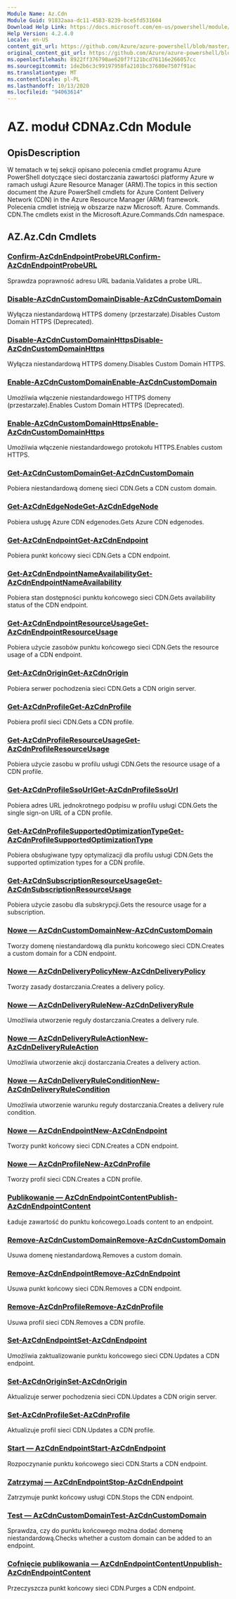 ```yaml
---
Module Name: Az.Cdn
Module Guid: 91832aaa-dc11-4583-8239-bce5fd531604
Download Help Link: https://docs.microsoft.com/en-us/powershell/module/az.cdn
Help Version: 4.2.4.0
Locale: en-US
content_git_url: https://github.com/Azure/azure-powershell/blob/master/src/Cdn/Cdn/help/Az.Cdn.md
original_content_git_url: https://github.com/Azure/azure-powershell/blob/master/src/Cdn/Cdn/help/Az.Cdn.md
ms.openlocfilehash: 8922ff376790ae620f7f121bcd76116e266057cc
ms.sourcegitcommit: 1de2b6c3c99197958fa2101bc37680e7507f91ac
ms.translationtype: MT
ms.contentlocale: pl-PL
ms.lasthandoff: 10/13/2020
ms.locfileid: "94063614"
---
```

# <span data-ttu-id="5f062-101">AZ. moduł CDN</span><span class="sxs-lookup"><span data-stu-id="5f062-101">Az.Cdn Module</span></span>
## <span data-ttu-id="5f062-102">Opis</span><span class="sxs-lookup"><span data-stu-id="5f062-102">Description</span></span>
<span data-ttu-id="5f062-103">W tematach w tej sekcji opisano polecenia cmdlet programu Azure PowerShell dotyczące sieci dostarczania zawartości platformy Azure w ramach usługi Azure Resource Manager (ARM).</span><span class="sxs-lookup"><span data-stu-id="5f062-103">The topics in this section document the Azure PowerShell cmdlets for Azure Content Delivery Network (CDN) in the Azure Resource Manager (ARM) framework.</span></span> <span data-ttu-id="5f062-104">Polecenia cmdlet istnieją w obszarze nazw Microsoft. Azure. Commands. CDN.</span><span class="sxs-lookup"><span data-stu-id="5f062-104">The cmdlets exist in the Microsoft.Azure.Commands.Cdn namespace.</span></span>

## <span data-ttu-id="5f062-105">AZ.</span><span class="sxs-lookup"><span data-stu-id="5f062-105">Az.Cdn Cmdlets</span></span>
### [<span data-ttu-id="5f062-106">Confirm-AzCdnEndpointProbeURL</span><span class="sxs-lookup"><span data-stu-id="5f062-106">Confirm-AzCdnEndpointProbeURL</span></span>](Confirm-AzCdnEndpointProbeURL.md)
<span data-ttu-id="5f062-107">Sprawdza poprawność adresu URL badania.</span><span class="sxs-lookup"><span data-stu-id="5f062-107">Validates a probe URL.</span></span>

### [<span data-ttu-id="5f062-108">Disable-AzCdnCustomDomain</span><span class="sxs-lookup"><span data-stu-id="5f062-108">Disable-AzCdnCustomDomain</span></span>](Disable-AzCdnCustomDomain.md)
<span data-ttu-id="5f062-109">Wyłącza niestandardową HTTPS domeny (przestarzałe).</span><span class="sxs-lookup"><span data-stu-id="5f062-109">Disables Custom Domain HTTPS (Deprecated).</span></span>

### [<span data-ttu-id="5f062-110">Disable-AzCdnCustomDomainHttps</span><span class="sxs-lookup"><span data-stu-id="5f062-110">Disable-AzCdnCustomDomainHttps</span></span>](Disable-AzCdnCustomDomainHttps.md)
<span data-ttu-id="5f062-111">Wyłącza niestandardową HTTPS domeny.</span><span class="sxs-lookup"><span data-stu-id="5f062-111">Disables Custom Domain HTTPS.</span></span>

### [<span data-ttu-id="5f062-112">Enable-AzCdnCustomDomain</span><span class="sxs-lookup"><span data-stu-id="5f062-112">Enable-AzCdnCustomDomain</span></span>](Enable-AzCdnCustomDomain.md)
<span data-ttu-id="5f062-113">Umożliwia włączenie niestandardowego HTTPS domeny (przestarzałe).</span><span class="sxs-lookup"><span data-stu-id="5f062-113">Enables Custom Domain HTTPS (Deprecated).</span></span>

### [<span data-ttu-id="5f062-114">Enable-AzCdnCustomDomainHttps</span><span class="sxs-lookup"><span data-stu-id="5f062-114">Enable-AzCdnCustomDomainHttps</span></span>](Enable-AzCdnCustomDomainHttps.md)
<span data-ttu-id="5f062-115">Umożliwia włączenie niestandardowego protokołu HTTPS.</span><span class="sxs-lookup"><span data-stu-id="5f062-115">Enables custom HTTPS.</span></span>

### [<span data-ttu-id="5f062-116">Get-AzCdnCustomDomain</span><span class="sxs-lookup"><span data-stu-id="5f062-116">Get-AzCdnCustomDomain</span></span>](Get-AzCdnCustomDomain.md)
<span data-ttu-id="5f062-117">Pobiera niestandardową domenę sieci CDN.</span><span class="sxs-lookup"><span data-stu-id="5f062-117">Gets a CDN custom domain.</span></span>

### [<span data-ttu-id="5f062-118">Get-AzCdnEdgeNode</span><span class="sxs-lookup"><span data-stu-id="5f062-118">Get-AzCdnEdgeNode</span></span>](Get-AzCdnEdgeNode.md)
<span data-ttu-id="5f062-119">Pobiera usługę Azure CDN edgenodes.</span><span class="sxs-lookup"><span data-stu-id="5f062-119">Gets Azure CDN edgenodes.</span></span>

### [<span data-ttu-id="5f062-120">Get-AzCdnEndpoint</span><span class="sxs-lookup"><span data-stu-id="5f062-120">Get-AzCdnEndpoint</span></span>](Get-AzCdnEndpoint.md)
<span data-ttu-id="5f062-121">Pobiera punkt końcowy sieci CDN.</span><span class="sxs-lookup"><span data-stu-id="5f062-121">Gets a CDN endpoint.</span></span>

### [<span data-ttu-id="5f062-122">Get-AzCdnEndpointNameAvailability</span><span class="sxs-lookup"><span data-stu-id="5f062-122">Get-AzCdnEndpointNameAvailability</span></span>](Get-AzCdnEndpointNameAvailability.md)
<span data-ttu-id="5f062-123">Pobiera stan dostępności punktu końcowego sieci CDN.</span><span class="sxs-lookup"><span data-stu-id="5f062-123">Gets availability status of the CDN endpoint.</span></span>

### [<span data-ttu-id="5f062-124">Get-AzCdnEndpointResourceUsage</span><span class="sxs-lookup"><span data-stu-id="5f062-124">Get-AzCdnEndpointResourceUsage</span></span>](Get-AzCdnEndpointResourceUsage.md)
<span data-ttu-id="5f062-125">Pobiera użycie zasobów punktu końcowego sieci CDN.</span><span class="sxs-lookup"><span data-stu-id="5f062-125">Gets the resource usage of a CDN endpoint.</span></span>

### [<span data-ttu-id="5f062-126">Get-AzCdnOrigin</span><span class="sxs-lookup"><span data-stu-id="5f062-126">Get-AzCdnOrigin</span></span>](Get-AzCdnOrigin.md)
<span data-ttu-id="5f062-127">Pobiera serwer pochodzenia sieci CDN.</span><span class="sxs-lookup"><span data-stu-id="5f062-127">Gets a CDN origin server.</span></span>

### [<span data-ttu-id="5f062-128">Get-AzCdnProfile</span><span class="sxs-lookup"><span data-stu-id="5f062-128">Get-AzCdnProfile</span></span>](Get-AzCdnProfile.md)
<span data-ttu-id="5f062-129">Pobiera profil sieci CDN.</span><span class="sxs-lookup"><span data-stu-id="5f062-129">Gets a CDN profile.</span></span>

### [<span data-ttu-id="5f062-130">Get-AzCdnProfileResourceUsage</span><span class="sxs-lookup"><span data-stu-id="5f062-130">Get-AzCdnProfileResourceUsage</span></span>](Get-AzCdnProfileResourceUsage.md)
<span data-ttu-id="5f062-131">Pobiera użycie zasobu w profilu usługi CDN.</span><span class="sxs-lookup"><span data-stu-id="5f062-131">Gets the resource usage of a CDN profile.</span></span>

### [<span data-ttu-id="5f062-132">Get-AzCdnProfileSsoUrl</span><span class="sxs-lookup"><span data-stu-id="5f062-132">Get-AzCdnProfileSsoUrl</span></span>](Get-AzCdnProfileSsoUrl.md)
<span data-ttu-id="5f062-133">Pobiera adres URL jednokrotnego podpisu w profilu usługi CDN.</span><span class="sxs-lookup"><span data-stu-id="5f062-133">Gets the single sign-on URL of a CDN profile.</span></span>

### [<span data-ttu-id="5f062-134">Get-AzCdnProfileSupportedOptimizationType</span><span class="sxs-lookup"><span data-stu-id="5f062-134">Get-AzCdnProfileSupportedOptimizationType</span></span>](Get-AzCdnProfileSupportedOptimizationType.md)
<span data-ttu-id="5f062-135">Pobiera obsługiwane typy optymalizacji dla profilu usługi CDN.</span><span class="sxs-lookup"><span data-stu-id="5f062-135">Gets the supported optimization types for a CDN profile.</span></span>

### [<span data-ttu-id="5f062-136">Get-AzCdnSubscriptionResourceUsage</span><span class="sxs-lookup"><span data-stu-id="5f062-136">Get-AzCdnSubscriptionResourceUsage</span></span>](Get-AzCdnSubscriptionResourceUsage.md)
<span data-ttu-id="5f062-137">Pobiera użycie zasobu dla subskrypcji.</span><span class="sxs-lookup"><span data-stu-id="5f062-137">Gets the resource usage for a subscription.</span></span>

### [<span data-ttu-id="5f062-138">Nowe — AzCdnCustomDomain</span><span class="sxs-lookup"><span data-stu-id="5f062-138">New-AzCdnCustomDomain</span></span>](New-AzCdnCustomDomain.md)
<span data-ttu-id="5f062-139">Tworzy domenę niestandardową dla punktu końcowego sieci CDN.</span><span class="sxs-lookup"><span data-stu-id="5f062-139">Creates a custom domain for a CDN endpoint.</span></span>

### [<span data-ttu-id="5f062-140">Nowe — AzCdnDeliveryPolicy</span><span class="sxs-lookup"><span data-stu-id="5f062-140">New-AzCdnDeliveryPolicy</span></span>](New-AzCdnDeliveryPolicy.md)
<span data-ttu-id="5f062-141">Tworzy zasady dostarczania.</span><span class="sxs-lookup"><span data-stu-id="5f062-141">Creates a delivery policy.</span></span>

### [<span data-ttu-id="5f062-142">Nowe — AzCdnDeliveryRule</span><span class="sxs-lookup"><span data-stu-id="5f062-142">New-AzCdnDeliveryRule</span></span>](New-AzCdnDeliveryRule.md)
<span data-ttu-id="5f062-143">Umożliwia utworzenie reguły dostarczania.</span><span class="sxs-lookup"><span data-stu-id="5f062-143">Creates a delivery rule.</span></span>

### [<span data-ttu-id="5f062-144">Nowe — AzCdnDeliveryRuleAction</span><span class="sxs-lookup"><span data-stu-id="5f062-144">New-AzCdnDeliveryRuleAction</span></span>](New-AzCdnDeliveryRuleAction.md)
<span data-ttu-id="5f062-145">Umożliwia utworzenie akcji dostarczania.</span><span class="sxs-lookup"><span data-stu-id="5f062-145">Creates a delivery action.</span></span>

### [<span data-ttu-id="5f062-146">Nowe — AzCdnDeliveryRuleCondition</span><span class="sxs-lookup"><span data-stu-id="5f062-146">New-AzCdnDeliveryRuleCondition</span></span>](New-AzCdnDeliveryRuleCondition.md)
<span data-ttu-id="5f062-147">Umożliwia utworzenie warunku reguły dostarczania.</span><span class="sxs-lookup"><span data-stu-id="5f062-147">Creates a delivery rule condition.</span></span>

### [<span data-ttu-id="5f062-148">Nowe — AzCdnEndpoint</span><span class="sxs-lookup"><span data-stu-id="5f062-148">New-AzCdnEndpoint</span></span>](New-AzCdnEndpoint.md)
<span data-ttu-id="5f062-149">Tworzy punkt końcowy sieci CDN.</span><span class="sxs-lookup"><span data-stu-id="5f062-149">Creates a CDN endpoint.</span></span>

### [<span data-ttu-id="5f062-150">Nowe — AzCdnProfile</span><span class="sxs-lookup"><span data-stu-id="5f062-150">New-AzCdnProfile</span></span>](New-AzCdnProfile.md)
<span data-ttu-id="5f062-151">Tworzy profil sieci CDN.</span><span class="sxs-lookup"><span data-stu-id="5f062-151">Creates a CDN profile.</span></span>

### [<span data-ttu-id="5f062-152">Publikowanie — AzCdnEndpointContent</span><span class="sxs-lookup"><span data-stu-id="5f062-152">Publish-AzCdnEndpointContent</span></span>](Publish-AzCdnEndpointContent.md)
<span data-ttu-id="5f062-153">Ładuje zawartość do punktu końcowego.</span><span class="sxs-lookup"><span data-stu-id="5f062-153">Loads content to an endpoint.</span></span>

### [<span data-ttu-id="5f062-154">Remove-AzCdnCustomDomain</span><span class="sxs-lookup"><span data-stu-id="5f062-154">Remove-AzCdnCustomDomain</span></span>](Remove-AzCdnCustomDomain.md)
<span data-ttu-id="5f062-155">Usuwa domenę niestandardową.</span><span class="sxs-lookup"><span data-stu-id="5f062-155">Removes a custom domain.</span></span>

### [<span data-ttu-id="5f062-156">Remove-AzCdnEndpoint</span><span class="sxs-lookup"><span data-stu-id="5f062-156">Remove-AzCdnEndpoint</span></span>](Remove-AzCdnEndpoint.md)
<span data-ttu-id="5f062-157">Usuwa punkt końcowy sieci CDN.</span><span class="sxs-lookup"><span data-stu-id="5f062-157">Removes a CDN endpoint.</span></span>

### [<span data-ttu-id="5f062-158">Remove-AzCdnProfile</span><span class="sxs-lookup"><span data-stu-id="5f062-158">Remove-AzCdnProfile</span></span>](Remove-AzCdnProfile.md)
<span data-ttu-id="5f062-159">Usuwa profil sieci CDN.</span><span class="sxs-lookup"><span data-stu-id="5f062-159">Removes a CDN profile.</span></span>

### [<span data-ttu-id="5f062-160">Set-AzCdnEndpoint</span><span class="sxs-lookup"><span data-stu-id="5f062-160">Set-AzCdnEndpoint</span></span>](Set-AzCdnEndpoint.md)
<span data-ttu-id="5f062-161">Umożliwia zaktualizowanie punktu końcowego sieci CDN.</span><span class="sxs-lookup"><span data-stu-id="5f062-161">Updates a CDN endpoint.</span></span>

### [<span data-ttu-id="5f062-162">Set-AzCdnOrigin</span><span class="sxs-lookup"><span data-stu-id="5f062-162">Set-AzCdnOrigin</span></span>](Set-AzCdnOrigin.md)
<span data-ttu-id="5f062-163">Aktualizuje serwer pochodzenia sieci CDN.</span><span class="sxs-lookup"><span data-stu-id="5f062-163">Updates a CDN origin server.</span></span>

### [<span data-ttu-id="5f062-164">Set-AzCdnProfile</span><span class="sxs-lookup"><span data-stu-id="5f062-164">Set-AzCdnProfile</span></span>](Set-AzCdnProfile.md)
<span data-ttu-id="5f062-165">Aktualizuje profil sieci CDN.</span><span class="sxs-lookup"><span data-stu-id="5f062-165">Updates a CDN profile.</span></span>

### [<span data-ttu-id="5f062-166">Start — AzCdnEndpoint</span><span class="sxs-lookup"><span data-stu-id="5f062-166">Start-AzCdnEndpoint</span></span>](Start-AzCdnEndpoint.md)
<span data-ttu-id="5f062-167">Rozpoczynanie punktu końcowego sieci CDN.</span><span class="sxs-lookup"><span data-stu-id="5f062-167">Starts a CDN endpoint.</span></span>

### [<span data-ttu-id="5f062-168">Zatrzymaj — AzCdnEndpoint</span><span class="sxs-lookup"><span data-stu-id="5f062-168">Stop-AzCdnEndpoint</span></span>](Stop-AzCdnEndpoint.md)
<span data-ttu-id="5f062-169">Zatrzymuje punkt końcowy usługi CDN.</span><span class="sxs-lookup"><span data-stu-id="5f062-169">Stops the CDN endpoint.</span></span>

### [<span data-ttu-id="5f062-170">Test — AzCdnCustomDomain</span><span class="sxs-lookup"><span data-stu-id="5f062-170">Test-AzCdnCustomDomain</span></span>](Test-AzCdnCustomDomain.md)
<span data-ttu-id="5f062-171">Sprawdza, czy do punktu końcowego można dodać domenę niestandardową.</span><span class="sxs-lookup"><span data-stu-id="5f062-171">Checks whether a custom domain can be added to an endpoint.</span></span>

### [<span data-ttu-id="5f062-172">Cofnięcie publikowania — AzCdnEndpointContent</span><span class="sxs-lookup"><span data-stu-id="5f062-172">Unpublish-AzCdnEndpointContent</span></span>](Unpublish-AzCdnEndpointContent.md)
<span data-ttu-id="5f062-173">Przeczyszcza punkt końcowy sieci CDN.</span><span class="sxs-lookup"><span data-stu-id="5f062-173">Purges a CDN endpoint.</span></span>

